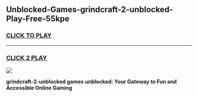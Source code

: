 
## Unblocked-Games-grindcraft-2-unblocked-Play-Free-55kpe
<h3>
<a href="https://premium76.site?title=grindcraft-2-unblocked&ref=19M">CLICK TO PLAY</a></h3>
<hr>

<h3>
<a href="https://premium76.site?title=grindcraft-2-unblocked&ref=19M">CLICK 2 PLAY</a>
  
</h3>

<a href="https://premium76.site?title=grindcraft-2-unblocked&ref=19M"><img src="https://clearcache.store/games.png"></a>


**grindcraft-2-unblocked games unblocked: Your Gateway to Fun and Accessible Online Gaming**
